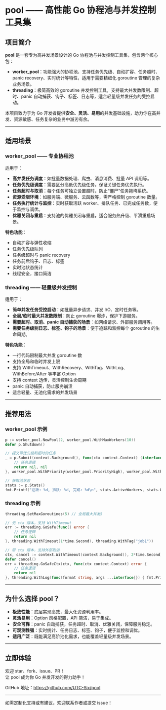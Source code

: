 # pool —— 高性能 Go 协程池与并发控制工具集

## 项目简介

**pool** 是一套专为高并发场景设计的 Go 协程池与并发控制工具集，包含两个核心包：

- **worker_pool**：功能强大的协程池，支持任务优先级、自动扩容、任务超时、panic recovery、实时统计等特性，适用于需要精细化 goroutine 管理的复杂业务场景。
- **threading**：极简高效的 goroutine 并发控制工具，支持最大并发数限制、超时、panic 自动捕获、钩子、标签、日志等，适合轻量级并发任务的受控启动。

本项目致力于为 Go 开发者提供**安全、灵活、易用**的并发基础设施，助力你在高并发、资源敏感、任务复杂的业务中游刃有余。

---

## 适用场景

### worker_pool —— 专业协程池

适用于：
- **高并发任务调度**：如批量数据处理、爬虫、消息消费、批量 API 调用等。
- **任务优先级调度**：需要区分高低优先级任务，保证关键任务优先执行。
- **任务超时与取消**：每个任务可独立设置超时，防止“僵尸”任务拖垮系统。
- **资源受限环境**：如服务端、微服务、云函数等，需严格控制 goroutine 数量。
- **任务执行统计与监控**：实时获取活跃 worker、排队任务、已完成任务数，便于监控与调优。
- **优雅关闭与重启**：支持池的优雅关闭与重启，适合服务热升级、平滑重启场景。

**特色功能**：
- 自动扩容与弹性收缩
- 任务优先级队列
- 任务级超时与 panic recovery
- 任务前后钩子、日志、标签
- 实时池状态统计
- 线程安全，接口简洁

### threading —— 轻量级并发控制

适用于：
- **简单并发任务受控启动**：如批量异步请求、并发 I/O、定时任务等。
- **全局/临时最大并发数限制**：防止 goroutine 爆炸，保护下游服务。
- **需要超时、取消、panic 自动捕获的场景**：如网络请求、外部服务调用等。
- **需要任务级别日志、标签、钩子的场景**：便于追踪和监控每个 goroutine 的生命周期。

**特色功能**：
- 一行代码限制最大并发 goroutine 数
- 支持全局和临时并发上限
- 支持 WithTimeout、WithRecovery、WithTag、WithLog、WithBefore/After 等丰富 Option
- 支持 context 透传，灵活控制生命周期
- panic 自动捕获，防止服务崩溃
- 适合轻量、无池化需求的并发场景

---

## 推荐用法

### worker_pool 示例

```go
p := worker_pool.NewPool(2, worker_pool.WithMaxWorkers(10))
defer p.Shutdown()

// 提交带优先级和超时的任务
_ = p.Submit(context.Background(), func(ctx context.Context) (interface{}, error) {
    // 任务逻辑
    return nil, nil
}, worker_pool.WithPriority(worker_pool.PriorityHigh), worker_pool.WithTimeout(2*time.Second))

// 获取池状态
stats := p.Stats()
fmt.Printf("活跃: %d, 排队: %d, 完成: %d\n", stats.ActiveWorkers, stats.QueuedTasks, stats.Completed)
```

### threading 示例

```go
threading.SetMaxGoroutines(5) // 全局最大并发5

// 无 ctx 版本，支持 WithTimeout
err := threading.GoSafe(func() error {
    // 任务逻辑
    return nil
}, threading.WithTimeout(1*time.Second), threading.WithTag("job1"))

// 带 ctx 版本，支持外部取消
ctx, cancel := context.WithTimeout(context.Background(), 2*time.Second)
defer cancel()
err = threading.GoSafeCtx(ctx, func(ctx context.Context) error {
    // 任务逻辑
    return nil
}, threading.WithLog(func(format string, args ...interface{}) { fmt.Printf(format, args...) }))
```

---

## 为什么选择 pool？

- **极致性能**：底层实现高效，最大化资源利用率。
- **灵活易用**：Option 风格配置，API 简洁，易于集成。
- **安全可靠**：panic 自动捕获，任务超时、取消、优雅关闭，保障服务稳定。
- **可观测性强**：实时统计、任务日志、标签、钩子，便于监控和调优。
- **适用广泛**：既能满足高阶池化需求，也能覆盖轻量级并发场景。

---

## 立即体验

欢迎 star、fork、issue、PR！  
让 pool 成为你 Go 并发开发的得力助手！

GitHub 地址：https://github.com/UTC-Six/pool

---

如需定制化支持或有建议，欢迎联系作者或提交 issue！ 